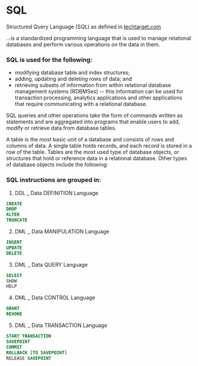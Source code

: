 # SQL
Structured Query Language (SQL) as defined in [techtarget.com](https://www.techtarget.com/searchdatamanagement/definition/SQL)

...is a standardized programming language that is used to manage relational databases and perform various operations on the data in them.
### SQL is used for the following:

- modifying database table and index structures;
- adding, updating and deleting rows of data; and
- retrieving subsets of information from within relational database management systems (RDBMSes) -- this information can be used for transaction processing, analytics applications and other applications that require communicating with a relational database.

SQL queries and other operations take the form of commands written as statements and are aggregated into programs that enable users to add, modify or retrieve data from database tables.

A table is the most basic unit of a database and consists of rows and columns of data. A single table holds records, and each record is stored in a row of the table. Tables are the most used type of database objects, or structures that hold or reference data in a relational database. Other types of database objects include the following:

### SQL instructions are grouped in:
1. DDL _ Data DEFINITION Language
~~~sql
CREATE
DROP
ALTER
TRUNCATE
~~~
2. DML _ Data MANIPULATION Language
~~~sql
INSERT
UPDATE
DELETE
~~~
3. DML _ Data QUERY Language
~~~sql
SELECT
SHOW
HELP
~~~
4. DML _ Data CONTROL Language
~~~sql
GRANT
REVOKE
~~~
5. DML _ Data TRANSACTION Language
~~~sql
START TRANSACTION
SAVEPOINT
COMMIT
ROLLBACK [TO SAVEPOINT]
RELEASE SAVEPOINT
~~~
